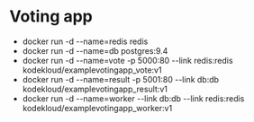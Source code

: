 # Voting app

- docker run -d --name=redis redis
- docker run -d --name=db postgres:9.4
- docker run -d --name=vote -p 5000:80 --link redis:redis kodekloud/examplevotingapp_vote:v1
- docker run -d --name=result -p 5001:80 --link db:db kodekloud/examplevotingapp_result:v1
- docker run -d --name=worker --link db:db --link redis:redis kodekloud/examplevotingapp_worker:v1